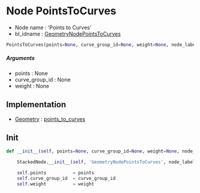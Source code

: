 # Node PointsToCurves

- Node name : 'Points to Curves'
- bl_idname : [GeometryNodePointsToCurves](https://docs.blender.org/api/current/bpy.types.{bl_idname}.html)


``` python
PointsToCurves(points=None, curve_group_id=None, weight=None, node_label=None, node_color=None)
```
##### Arguments

- points : None
- curve_group_id : None
- weight : None

## Implementation

- [Geometry](/docs/GeoNodes/Geometry.md) : [points_to_curves](/docs/GeoNodes/Geometry.md#points_to_curves)

## Init

``` python
def __init__(self, points=None, curve_group_id=None, weight=None, node_label=None, node_color=None):

    StackedNode.__init__(self, 'GeometryNodePointsToCurves', node_label=node_label, node_color=node_color)

    self.points          = points
    self.curve_group_id  = curve_group_id
    self.weight          = weight
```
